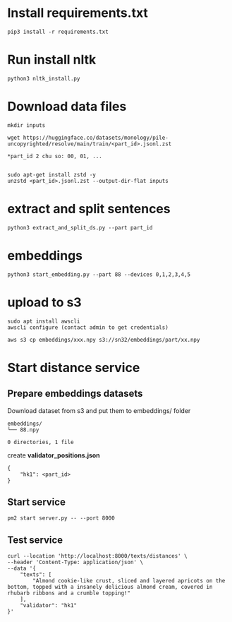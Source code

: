 # Install requirements.txt
```
pip3 install -r requirements.txt
```

# Run install nltk
```
python3 nltk_install.py
```

# Download data files 
```
mkdir inputs

wget https://huggingface.co/datasets/monology/pile-uncopyrighted/resolve/main/train/<part_id>.jsonl.zst

*part_id 2 chu so: 00, 01, ...


sudo apt-get install zstd -y
unzstd <part_id>.jsonl.zst --output-dir-flat inputs
```

# extract and split sentences
```
python3 extract_and_split_ds.py --part part_id
```

# embeddings
```
python3 start_embedding.py --part 88 --devices 0,1,2,3,4,5
```

# upload to s3
```
sudo apt install awscli 
awscli configure (contact admin to get credentials)

aws s3 cp embeddings/xxx.npy s3://sn32/embeddings/part/xx.npy
```


# Start distance service
## Prepare embeddings datasets
Download dataset from s3 and put them to embeddings/ folder
```
embeddings/
└── 88.npy

0 directories, 1 file
```

create <a><strong>validator_positions.json</strong></a>
```
{
    "hk1": <part_id>
}
```

## Start service
```
pm2 start server.py -- --port 8000
```

## Test service
```
curl --location 'http://localhost:8000/texts/distances' \
--header 'Content-Type: application/json' \
--data '{
    "texts": [
        "Almond cookie-like crust, sliced and layered apricots on the bottom, topped with a insanely delicious almond cream, covered in rhubarb ribbons and a crumble topping!"
    ],
    "validator": "hk1"
}'
```
